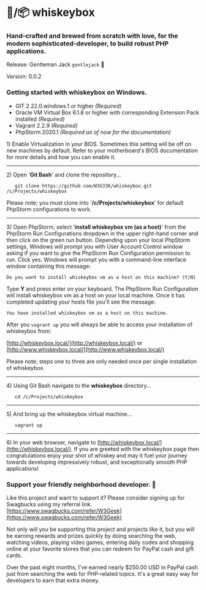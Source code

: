 # 🥃/📦 whiskeybox
### Hand-crafted and brewed from scratch with love, for the modern sophisticated-developer, to build robust PHP applications.

Release: Gentleman Jack `gentlejack` 🤵

Version: 0.0.2

### Getting started with whiskeybox on Windows.
* GIT 2.22.0.windows.1 or higher *(Required)*
* Oracle VM Virtual Box 6.1.8 or higher with corresponding Extension Pack installed *(Required)*
* Vagrant 2.2.9 *(Required)*
* PhpStorm 2020.1 *(Required as of now for the documentation)*

1\) Enable Virtualization in your BIOS. Sometimes this setting will be off on new machines by default. Refer to your 
motherboard's BIOS documentation for more details and how you can enable it.
_________________

2\) Open '**Git Bash**' and clone the repository...
```shell script
   git clone https://github.com/W3G33K/whiskeybox.git /c/Projects/whiskeybox
```
Please note; you must clone into '**/c/Projects/whiskeybox**' for default PhpStorm configurations to work.
_________________

3\) Open PhpStorm, select '**install whiskeybox vm (as a host)**' from the PhpStorm Run Configurations dropdown in the 
upper right-hand corner and then click on the green run button. Depending upon your local PhpStorm settings, Windows will 
prompt you with User Account Control window asking if you want to give the PhpStorm Run Configuration permission to run. 
Click yes. Windows will prompt you with a command-line interface window containing this message: 

`Do you want to install whiskeybox vm as a host on this machine? (Y/N)`

Type **Y** and press enter on your keyboard. The PhpStorm Run Configuration will install whiskeybox vm as a host on your
local machine. Once it has completed updating your hosts file you'll see the message: 

`You have installed whiskeybox vm as a host on this machine.`

After you `vagrant up` you will always be able to access your installation of whiskeybox from:

[http://whiskeybox.local/](http://whiskeybox.local/) or [http://www.whiskeybox.local/](http://www.whiskeybox.local/)

Please note; steps one to three are only needed once per single installation of whiskeybox.
_________________

4\) Using Git Bash navigate to the **whiskeybox** directory...
```shell script
   cd /c/Projects/whiskeybox
```
_________________

5\) And bring up the whiskeybox virtual machine...
```shell script
   vagrant up
```
_________________

6\) In your web browser, navigate to [http://whiskeybox.local/](http://whiskeybox.local/). If you are greeted with the 
whiskeybox page then congratulations enjoy your shot of whiskey and may it fuel your journey towards developing impressively 
robust, and exceptionally smooth PHP applications!

### Support your friendly neighborhood developer. 🍻
Like this project and want to support it? Please consider signing up for Swagbucks using my referral link. 
[https://www.swagbucks.com/refer/W3Geek](https://www.swagbucks.com/refer/W3Geek)

Not only will you be supporting this project and projects like it, but you will be earning rewards and prizes quickly by 
doing 
searching the web, watching videos, playing video games, entering daily codes and shopping online at your favorite stores 
that you can redeem for PayPal cash and gift cards.

Over the past eight months, I've earned nearly $250.00 USD in PayPal cash just from searching the web for PHP-related 
topics. It's a great easy way for developers to earn that extra money.
